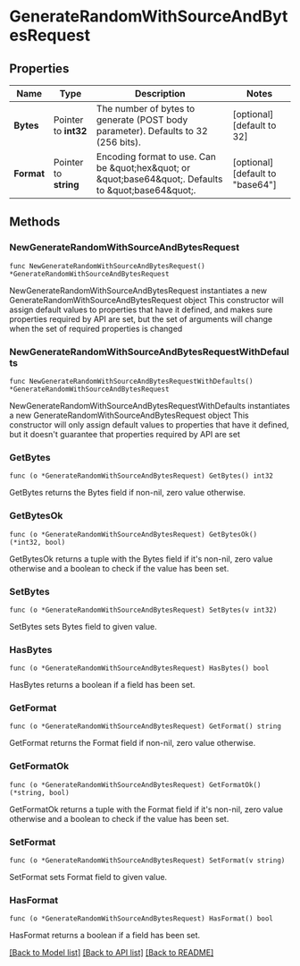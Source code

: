 # GenerateRandomWithSourceAndBytesRequest


## Properties

Name | Type | Description | Notes
------------ | ------------- | ------------- | -------------
**Bytes** | Pointer to **int32** | The number of bytes to generate (POST body parameter). Defaults to 32 (256 bits). | [optional] [default to 32]
**Format** | Pointer to **string** | Encoding format to use. Can be \&quot;hex\&quot; or \&quot;base64\&quot;. Defaults to \&quot;base64\&quot;. | [optional] [default to "base64"]



## Methods


### NewGenerateRandomWithSourceAndBytesRequest

`func NewGenerateRandomWithSourceAndBytesRequest() *GenerateRandomWithSourceAndBytesRequest`

NewGenerateRandomWithSourceAndBytesRequest instantiates a new GenerateRandomWithSourceAndBytesRequest object
This constructor will assign default values to properties that have it defined,
and makes sure properties required by API are set, but the set of arguments
will change when the set of required properties is changed

### NewGenerateRandomWithSourceAndBytesRequestWithDefaults

`func NewGenerateRandomWithSourceAndBytesRequestWithDefaults() *GenerateRandomWithSourceAndBytesRequest`

NewGenerateRandomWithSourceAndBytesRequestWithDefaults instantiates a new GenerateRandomWithSourceAndBytesRequest object
This constructor will only assign default values to properties that have it defined,
but it doesn't guarantee that properties required by API are set


### GetBytes

`func (o *GenerateRandomWithSourceAndBytesRequest) GetBytes() int32`

GetBytes returns the Bytes field if non-nil, zero value otherwise.

### GetBytesOk

`func (o *GenerateRandomWithSourceAndBytesRequest) GetBytesOk() (*int32, bool)`

GetBytesOk returns a tuple with the Bytes field if it's non-nil, zero value otherwise
and a boolean to check if the value has been set.

### SetBytes

`func (o *GenerateRandomWithSourceAndBytesRequest) SetBytes(v int32)`

SetBytes sets Bytes field to given value.


### HasBytes

`func (o *GenerateRandomWithSourceAndBytesRequest) HasBytes() bool`

HasBytes returns a boolean if a field has been set.




### GetFormat

`func (o *GenerateRandomWithSourceAndBytesRequest) GetFormat() string`

GetFormat returns the Format field if non-nil, zero value otherwise.

### GetFormatOk

`func (o *GenerateRandomWithSourceAndBytesRequest) GetFormatOk() (*string, bool)`

GetFormatOk returns a tuple with the Format field if it's non-nil, zero value otherwise
and a boolean to check if the value has been set.

### SetFormat

`func (o *GenerateRandomWithSourceAndBytesRequest) SetFormat(v string)`

SetFormat sets Format field to given value.


### HasFormat

`func (o *GenerateRandomWithSourceAndBytesRequest) HasFormat() bool`

HasFormat returns a boolean if a field has been set.









[[Back to Model list]](../README.md#documentation-for-models) [[Back to API list]](../README.md#documentation-for-api-endpoints) [[Back to README]](../README.md)


